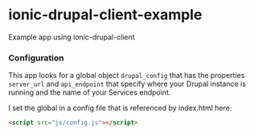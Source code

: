 ionic-drupal-client-example
===========================

Example app using ionic-drupal-client

### Configuration ###

This app looks for a global object `drupal_config` that has the properties `server_url` and `api_endpoint` that specify where your Drupal instance is running and the name of your Services endpoint.

I set the global in a config file that is referenced by index.html here:

```html
<script src="js/config.js"></script>
```
